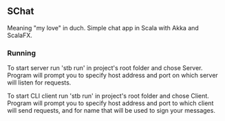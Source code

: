 ## SChat
Meaning "my love" in duch. Simple chat app in Scala with Akka and ScalaFX.

### Running
To start server run 'stb run' in project's root folder and chose Server. 
Program will prompt you to specify host address and port on which server 
will listen for requests.

To start CLI client run 'stb run' in project's root folder and chose Client.
Program will prompt you to specify host address and port to which client 
will send requests, and for name that will be used to sign your messages.